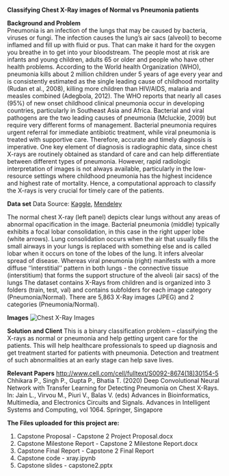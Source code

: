 **Classifying Chest X-Ray images of Normal vs Pneumonia patients**

**Background and Problem**  
Pneumonia is an infection of the lungs that may be caused by bacteria, viruses or fungi. The infection causes the lung’s air sacs (alveoli) to become inflamed and fill up with fluid or pus. That can make it hard for the oxygen you breathe in to get into your bloodstream. The people most at risk are infants and young children, adults 65 or older and people who have other health problems.
According to the World health Organization (WHO), pneumonia kills about 2 million children under 5 years of age every year and is consistently estimated as the single leading cause of childhood mortality (Rudan et al., 2008), killing more children than HIV/AIDS, malaria and measles combined (Adegbola, 2012). The WHO reports that nearly all cases (95%) of new onset childhood clinical pneumonia occur in developing countries, particularly in Southeast Asia and Africa. Bacterial and viral pathogens are the two leading causes of pneumonia (Mcluckie, 2009) but require very different forms of management. Bacterial pneumonia requires urgent referral for immediate antibiotic treatment, while viral pneumonia is treated with supportive care. Therefore, accurate and timely diagnosis is imperative. One key element of diagnosis is radiographic data, since chest X-rays are routinely obtained as standard of care and can help differentiate between different types of pneumonia. However, rapid radiologic interpretation of images is not always available, particularly in the low-resource settings where childhood pneumonia has the highest incidence and highest rate of mortality.
Hence, a computational approach to classify the X-rays is very crucial for timely care of the patients.

**Data set**
Data Source: [Kaggle](https://www.kaggle.com/paultimothymooney/chest-xray-pneumonia), [Mendeley](https://data.mendeley.com/datasets/rscbjbr9sj/3)
 
The normal chest X-ray (left panel) depicts clear lungs without any areas of abnormal opacification in the image. Bacterial pneumonia (middle) typically exhibits a focal lobar consolidation, in this case in the right upper lobe (white arrows). Lung consolidation occurs when the air that usually fills the small airways in your lungs is replaced with something else and is called lobar when it occurs on tone of the lobes of the lung. It infers alveolar spread of disease. Whereas viral pneumonia (right) manifests with a more diffuse ‘‘interstitial’’ pattern in both lungs - the connective tissue (interstitium) that forms the support structure of the alveoli (air sacs) of the lungs
The dataset contains X-Rays from children and is organized into 3 folders (train, test, val) and contains subfolders for each image category (Pneumonia/Normal). There are 5,863 X-Ray images (JPEG) and 2 categories (Pneumonia/Normal).

**Images**
![Chest X-Ray Images](https://i.imgur.com/jZqpV51.png)

**Solution and Client**
This is a binary classification problem – classifying the X-rays as normal or pneumonia and help getting urgent care for the patients. This will help healthcare professionals to speed up diagnosis and get treatment started for patients with pneumonia. Detection and treatment of such abnormalities at an early stage can help save lives.

**Relevant Papers**
http://www.cell.com/cell/fulltext/S0092-8674(18)30154-5
Chhikara P., Singh P., Gupta P., Bhatia T. (2020) Deep Convolutional Neural Network with Transfer Learning for Detecting Pneumonia on Chest X-Rays. In: Jain L., Virvou M., Piuri V., Balas V. (eds) Advances in Bioinformatics, Multimedia, and Electronics Circuits and Signals. Advances in Intelligent Systems and Computing, vol 1064. Springer, Singapore

**The Files uploaded for this project are:**
1) Capstone Proposal - Capstone 2 Project Proposal.docx
2) Capstone Milestone Report - Capstone 2 Milestone Report.docx
3) Capstone Final Report - Capstone 2 Final Report
4) Capstone code - xray.ipynb
5) Capstone slides - capstone2.pptx
